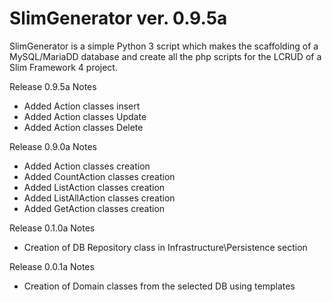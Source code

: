 # SlimGenerator ver. 0.9.5a

SlimGenerator is a simple Python 3 script which makes the scaffolding of a MySQL/MariaDD database and create all the php scripts for the LCRUD of a Slim Framework 4 project.  

Release 0.9.5a Notes
- Added Action classes insert
- Added Action classes Update
- Added Action classes Delete

Release 0.9.0a Notes
- Added Action classes creation
- Added CountAction classes creation
- Added ListAction classes creation
- Added ListAllAction classes creation
- Added GetAction classes creation

Release 0.1.0a Notes  
- Creation of DB Repository class in Infrastructure\Persistence section

Release 0.0.1a Notes  
- Creation of Domain classes from the selected DB using templates  

